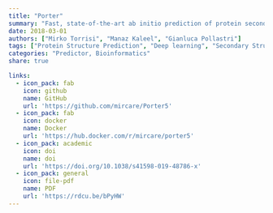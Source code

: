 ```yaml
---
title: "Porter"
summary: "Fast, state-of-the-art ab initio prediction of protein secondary structure in 3 and 8 classes"
date: 2018-03-01
authors: ["Mirko Torrisi", "Manaz Kaleel", "Gianluca Pollastri"]
tags: ["Protein Structure Prediction", "Deep learning", "Secondary Structure"]
categories: "Predictor, Bioinformatics"
share: true

links:
  - icon_pack: fab
    icon: github
    name: GitHub
    url: 'https://github.com/mircare/Porter5'
  - icon_pack: fab
    icon: docker
    name: Docker
    url: 'https://hub.docker.com/r/mircare/porter5'
  - icon_pack: academic
    icon: doi
    name: doi
    url: 'https://doi.org/10.1038/s41598-019-48786-x'
  - icon_pack: general
    icon: file-pdf
    name: PDF
    url: 'https://rdcu.be/bPyHW'
---
```

	
